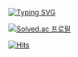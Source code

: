 

[![Typing SVG](https://readme-typing-svg.demolab.com?font=&pause=1000&width=435&lines=%F0%9F%98%80+Hi%2C+welcome+to+my+aGit+;%F0%9F%A4%94+%EA%B3%A0%EC%96%91%EC%9D%B4%EB%A5%BC+%EC%8B%AB%EC%96%B4%ED%95%98%EB%8A%94+%EB%8F%99%EB%AC%BC%EC%9D%80+%3F;%E2%9E%A1%EF%B8%8F+%EB%AF%B8%EC%96%B4%EC%BA%A3;%F0%9F%A4%94+%EC%B9%BC%EC%9D%B4+%EC%A0%95%EC%83%89%ED%95%98%EB%A9%B4+%3F;%E2%9E%A1%EF%B8%8F+%EA%B2%80%EC%A0%95%EC%83%89)](https://git.io/typing-svg)

<!--
**hossang/hossang** is a ✨ _special_ ✨ repository because its `README.md` (this file) appears on your GitHub profile.

Here are some ideas to get you started:

- 🔭 I’m currently working on ...
- 🌱 I’m currently learning ...
- 👯 I’m looking to collaborate on ...
- 🤔 I’m looking for help with ...
- 💬 Ask me about ...
- 📫 How to reach me: ...
- 😄 Pronouns: ...
- ⚡ Fun fact: ...

[![Solved.ac
프로필](http://mazassumnida.wtf/api/mini/generate_badge?boj={handle})](https://solved.ac/{handle})
![Java](https://img.shields.io/badge/Java-007396.svg?&style=for-the-badge&logo=Java&logoColor=white)
-->

[![Solved.ac
프로필](http://mazassumnida.wtf/api/mini/generate_badge?boj=dlghckd)](https://solved.ac/dlghckd)

[![Hits](https://hits.seeyoufarm.com/api/count/incr/badge.svg?url=https%3A%2F%2Fgithub.com%2Fhossang&count_bg=%2379C83D&title_bg=%23555555&icon=&icon_color=%23E7E7E7&title=hits&edge_flat=false)](https://hits.seeyoufarm.com)
